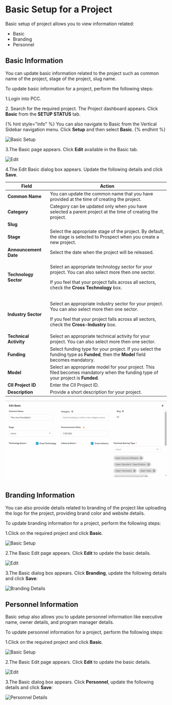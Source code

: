 # Basic Setup for a Project

Basic setup of project allows you to view information related:

* Basic
* Branding
* Personnel

## Basic Information  <a href="#basic-information" id="basic-information"></a>

You can update basic information related to the project such as common name of the project, stage of the project, slug name.

To update basic information for a project, perform the following steps:

1.Login into PCC.

2\. Search for the required project. The Project dashboard appears. Click **Basic** from the **SETUP STATUS** tab.

{% hint style="info" %}
You can also navigate to Basic from the Vertical Sidebar navigation menu. Click **Setup** and then select **Basic**.&#x20;
{% endhint %}

![Basic Setup](https://files.gitbook.com/v0/b/gitbook-28427.appspot.com/o/assets%2F-MT\_pAMg4FUQlUpKbPvg%2F-MYVqEiK8ITkWCIS1MX-%2F-MYVqe\_\_FDB2g32OQ5Rc%2FBasic.png?alt=media\&token=ee821b5f-26d5-440a-9e0b-91aee5cb690e)

3.The Basic page appears. Click **Edit** available in the Basic tab.&#x20;

![Edit](https://files.gitbook.com/v0/b/gitbook-28427.appspot.com/o/assets%2F-MT\_pAMg4FUQlUpKbPvg%2F-MgdZ3FEhytAoLgAUcth%2F-Mgd\_pSJ\_nnTofuo9eFN%2FEdit.png?alt=media\&token=0887c72b-e8a7-491d-917b-b7e4ed1df2b0)

4.The Edit Basic dialog box appears. Update the following details and click **Save**.

| **Field**              | **Action**                                                                                                                                                                                                                        |
| ---------------------- | --------------------------------------------------------------------------------------------------------------------------------------------------------------------------------------------------------------------------------- |
| **Common Name**        | You can update the common name that you have provided at the time of creating the project.                                                                                                                                        |
| **Category**           | Category can be updated only when you have selected a parent project at the time of creating the project.                                                                                                                         |
| **Slug**               |                                                                                                                                                                                                                                   |
| **Stage**              | Select the appropriate  stage of the project. By default, the stage is selected to Prospect when you create a new project.                                                                                                        |
| **Announcement Date**  | Select the date when the project will be released.                                                                                                                                                                                |
| **Technology Sector**  | <p>Select an appropriate technology sector for your project. You can also select more then one sector.</p><p></p><p>If you feel that your project falls across all sectors, check the <strong>Cross Technology</strong> box. </p> |
| **Industry Sector**    | <p>Select an appropriate industry sector for your project. You can also select more then one sector.  </p><p></p><p>If you feel that your project falls across all sectors, check the <strong>Cross-Industry</strong> box.</p>    |
| **Technical Activity** | Select an appropriate technical activity for your project. You can also select more then one sector.                                                                                                                              |
| **Funding**            | Select funding type for your project. If you select the funding type as **Funded**, then the **Model** field becomes mandatory.                                                                                                   |
| **Model**              | Select an appropriate model for your project. This filed becomes mandatory when the funding type of your project is **Funded**.                                                                                                   |
| **CII Project ID**     | Enter the CII Project ID.                                                                                                                                                                                                         |
| **Description**        | Provide a short description for your project.                                                                                                                                                                                     |

![Edit Basic](../../.gitbook/assets/Edit-Basic.gif)

## Branding Information&#x20;

You can also provide details related to branding of the project like uploading the logo for the project, providing brand color and website details.

To update branding information for a project, perform the following steps:

1.Click on the required project and click **Basic**.

![Basic Setup](https://files.gitbook.com/v0/b/gitbook-28427.appspot.com/o/assets%2F-MT\_pAMg4FUQlUpKbPvg%2F-MYVqEiK8ITkWCIS1MX-%2F-MYVqe\_\_FDB2g32OQ5Rc%2FBasic.png?alt=media\&token=ee821b5f-26d5-440a-9e0b-91aee5cb690e)

2.The Basic Edit page appears. Click **Edit** to update the basic details.

![Edit](https://gblobscdn.gitbook.com/assets%2F-MCG-Km6\_RcGyUVKsLIx%2F-MEHCY-wqnF4e-rkQmSt%2F-MEIOhpPgoOhKhQwm6Zx%2FBrand\_edit.png?alt=media\&token=77963ddb-0a73-4ec0-9276-89d95c4a52e6)

3.The Basic dialog box appears. Click **Branding**, update the following details and click **Save**:

![Branding Details](https://gblobscdn.gitbook.com/assets%2F-MCG-Km6\_RcGyUVKsLIx%2F-MEHCY-wqnF4e-rkQmSt%2F-MEIRfjJQ1bkaWL-G6PN%2FBrand\_Details.png?alt=media\&token=71b68a16-261d-4bcf-99f4-cd03b54bf2ed)

## Personnel Information  <a href="#personnel-information" id="personnel-information"></a>

Basic setup also allows you to update personnel information like executive name, owner details, and program manager details.

To update personnel information for a project, perform the following steps:

1.Click on the required project and click **Basic**.

![Basic Setup](https://files.gitbook.com/v0/b/gitbook-28427.appspot.com/o/assets%2F-MT\_pAMg4FUQlUpKbPvg%2F-MYVqEiK8ITkWCIS1MX-%2F-MYVqe\_\_FDB2g32OQ5Rc%2FBasic.png?alt=media\&token=ee821b5f-26d5-440a-9e0b-91aee5cb690e)

2.The Basic Edit page appears. Click **Edit** to update the basic details.

![Edit](https://gblobscdn.gitbook.com/assets%2F-MCG-Km6\_RcGyUVKsLIx%2F-MEIS6pHfXwMvVAce590%2F-MEIT6lLvLipNpigYwtE%2FB1.png?alt=media\&token=62b41b4d-e867-48d8-b5d8-55d3e7cfd186)

3.The Basic dialog box appears. Click **Personnel**, update the following details and click **Save**:

![Personnel Details](https://gblobscdn.gitbook.com/assets%2F-MCG-Km6\_RcGyUVKsLIx%2F-MEIS6pHfXwMvVAce590%2F-MEIUCgEqo94OkxQi1gx%2FPersonnel.png?alt=media\&token=e5a110bb-01a6-4fa1-8c4a-fe64f16c25f2)
